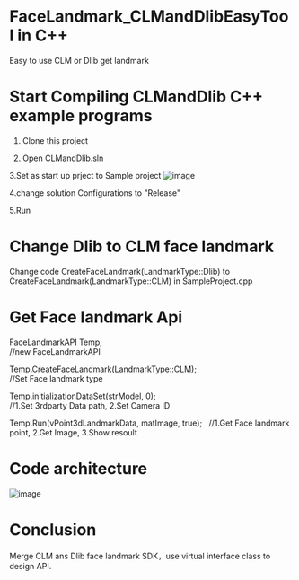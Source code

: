 # FaceLandmark_CLMandDlibEasyTool in C++
Easy to use CLM or Dlib get landmark 

# Start Compiling CLMandDlib C++ example programs

1. Clone this project

2. Open CLMandDlib.sln

3.Set as start up prject to Sample project
![image](https://github.com/kobewangSky/FaceLandmark_CLMandDlibEasyTool/blob/master/image/Set_as_startup_project.png)

4.change solution Configurations to "Release"

5.Run

# Change Dlib to CLM face landmark

Change code CreateFaceLandmark(LandmarkType::Dlib) to CreateFaceLandmark(LandmarkType::CLM) in SampleProject.cpp

# Get Face landmark Api

FaceLandmarkAPI Temp;  
//new FaceLandmarkAPI

Temp.CreateFaceLandmark(LandmarkType::CLM);      
//Set Face landmark type

Temp.initializationDataSet(strModel, 0);          
//1.Set 3rdparty Data path, 2.Set Camera ID

Temp.Run(vPoint3dLandmarkData, matImage, true);   
//1.Get Face landmark point, 2.Get Image, 3.Show resoult

# Code architecture

![image](https://github.com/kobewangSky/FaceLandmark_CLMandDlibEasyTool/blob/master/image/Code_architecture.png)

# Conclusion

Merge CLM ans Dlib face landmark SDK，use virtual interface class to design API.
